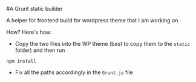 #A Grunt static builder 

A helper for frontend build for wordpress theme that I am working on

How? Here's how:

* Copy the two files into the WP theme (best to copy them to the `static` folder) and then run 
```
npm install
```

* Fix all the paths accordingly in the `Grunt.js` file
